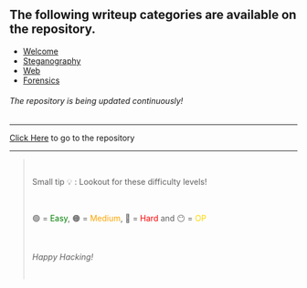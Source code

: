 ## The following writeup categories are available on the repository.

- [Welcome](https://github.com/KLSGIT-WGCS/VishwaCTF-2023/blob/main/writeups/Welcome-Challenges)
- [Steganography](https://github.com/KLSGIT-WGCS/VishwaCTF-2023/blob/main/writeups/Steganography-Challenges)
- [Web](https://github.com/KLSGIT-WGCS/VishwaCTF-2023/blob/main/writeups/Web-Challenges)
- [Forensics](https://github.com/KLSGIT-WGCS/VishwaCTF-2023/blob/main/writeups/Forensics-Challenges)

###### The repository is being updated continuously!

---

<a href="https://github.com/KLSGIT-WGCS/VishwaCTF-2023">Click Here</a> to go to the repository

---

<!--- Added by @thisisthedarshan :) --->

> <p>&nbsp;</p>Small tip 💡 : Lookout for these difficulty levels! <p>&nbsp;</p> <p>🟢 = <span style="color:green">Easy</span>, 🟠 = <span style="color:orange">Medium</span>, 🔴 = <span style="color:red">Hard</span> and 😶 = <span style="color:gold">OP</span> <p>&nbsp;</p></p> <i>Happy Hacking!</i> <p>&nbsp;</p>
